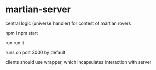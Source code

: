 # martian-server
central logic (universe handler) for contest of martian rovers

npm i
npm start

run run it

runs on port 3000 by default

clients should use wrapper, which incapsulates interaction with server
